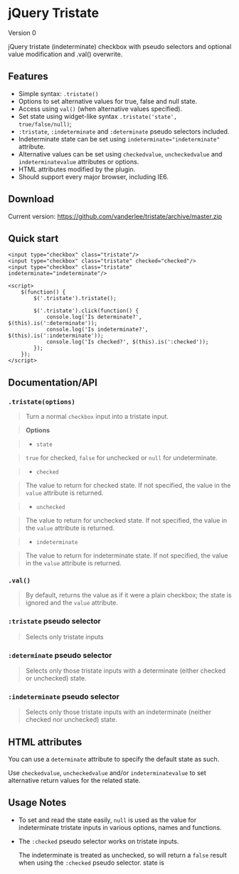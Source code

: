 jQuery Tristate
===============
Version 0

jQuery tristate (indeterminate) checkbox with pseudo selectors and optional
value modification and .val() overwrite.

Features
--------
-	Simple syntax: `.tristate()`
-	Options to set alternative values for true, false and null state.
-	Access using `val()` (when alternative values specified).
-	Set state using widget-like syntax `.tristate('state', true/false/null)`;
-	`:tristate`, `:indeterminate` and `:determinate` pseudo selectors included.
-	Indeterminate state can be set using `indeterminate="indeterminate"`
	attribute.
-	Alternative values can be set using `checkedvalue`, `uncheckedvalue` and
	`indeterminatevalue` attributes or options.
-	HTML attributes modified by the plugin.
-	Should support every major browser, including IE6.

Download
--------
Current version: https://github.com/vanderlee/tristate/archive/master.zip

Quick start
-----------
	<input type="checkbox" class="tristate"/>
	<input type="checkbox" class="tristate" checked="checked"/>
	<input type="checkbox" class="tristate" indeterminate="indeterminate"/>

	<script>
		$(function() {
			$('.tristate').tristate();

			$('.tristate').click(function() {
				console.log('Is determinate?', $(this).is(':determinate'));
				console.log('Is indeterminate?', $(this).is(':indeterminate'));
				console.log('Is checked?', $(this).is(':checked'));
			});
		});
	</script>

Documentation/API
-----------------
### `.tristate(options)`
>	Turn a normal `checkbox` input into a tristate input.

>	**Options**

> -	`state`

>	`true` for checked, `false` for unchecked or `null` for undeterminate.

> -	`checked`

>	The value to return for checked state. If not specified, the value in the
	`value` attribute is returned.

> -	`unchecked`

>	The value to return for unchecked state. If not specified, the value in the
	`value` attribute is returned.

> -	`indeterminate`

>	The value to return for indeterminate state. If not specified, the value in
	the	`value` attribute is returned.

###	`.val()`
>	By default, returns the value as if it were a plain checkbox; the state is
	ignored and the `value` attribute.

###	`:tristate` pseudo selector
>	Selects only tristate inputs

### `:determinate` pseudo selector
>	Selects only those tristate inputs with a determinate (either checked or
	unchecked) state.

###	`:indeterminate` pseudo selector
>	Selects only those tristate inputs with an indeterminate (neither checked
	nor unchecked) state.

HTML attributes
---------------
You can use a `determinate` attribute to specify the default state as such.

Use `checkedvalue`, `uncheckedvalue` and/or `indeterminatevalue` to set
alternative return values for the related state.

Usage Notes
-----------
-	To set and read the state easily, `null` is used as the value for
	indeterminate tristate inputs in various options, names and functions.

-	The `:checked` pseudo selector works on tristate inputs.

	The indeterminate is treated as unchecked, so will return a `false` result
	when using the `:checked` pseudo selector.
	state is